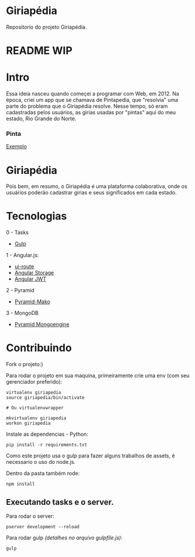 # Giriapédia

Repositorio do projeto Giriapédia.

# README WIP

# Intro

Essa ideia nasceu quando começei a programar com Web, em 2012. Na época, criei um app que se chamava de Pintapedia, que "resolvia" uma parte do problema que o
Giriapédia resolve. Nesse tempo, só eram cadastradas pelos usuários, as girias usadas por "pintas" aqui do meu estado, Rio Grande do Norte.

### Pinta
[Exemplo](https://www.dropbox.com/s/w9spa211b2nsw4t/Captura%20de%20tela%202015-04-23%2019.58.29.png?dl=0)

# Giriapédia

Pois bem, em resumo, o Giriapédia é uma plataforma colaborativa, onde os usuários poderão cadastrar girias e seus significados em cada estado.

# Tecnologias

0 - Tasks
  * [Gulp](http://gulpjs.com/)

1 - Angular.js:
  * [ui-route](https://angular-ui.github.io/ui-router/)
  * [Angular Storage](https://github.com/auth0/angular-storage)
  * [Angular JWT](https://github.com/auth0/angular-jwt)

2 - Pyramid
  * [Pyramid-Mako](https://github.com/Pylons/pyramid_mako)

3 - MongoDB
  * [Pyramid Mongoengine](https://github.com/marioidival/pyramid_mongoengine)

# Contribuindo

Fork o projeto:)

Para rodar o projeto em sua maquina, primeiramente crie uma env (com seu gerenciador preferido):

    virtualenv giriapedia
    source giriapedia/bin/activate

    # Ou virtualenvwrapper

    mkvirtualenv giriapedia
    workon giriapedia

Instale as dependencias - Python:

    pip install -r requirements.txt

Como este projeto usa o gulp para fazer alguns trabalhos de assets, é necessario o uso do node.js.

Dentro da pasta também rode:

    npm install


## Executando tasks e o server.

Para rodar o server:

    pserver development --reload


Para rodar gulp _(detalhes no arquivo gulpfile.js)_:

    gulp
